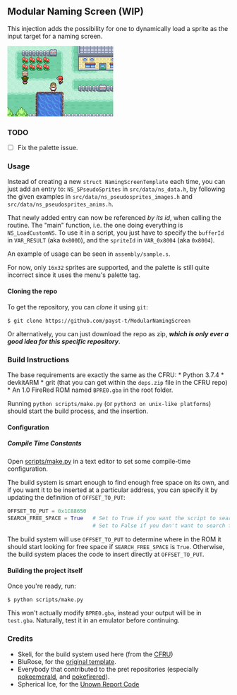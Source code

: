 ## Modular Naming Screen (WIP)
This injection adds the possibility for one to dynamically load a sprite as the input target for a naming screen.

![showcase of the naming screen](showcase.gif)

### TODO
- [ ] Fix the palette issue.

### Usage
Instead of creating a new `struct NamingScreenTemplate` each time, you can just add an entry to: `NS_SPseudoSprites` in `src/data/ns_data.h`, by following the given examples in `src/data/ns_pseudosprites_images.h` and `src/data/ns_pseudosprites_anims.h`.

That newly added entry can now be referenced *by its id*, when calling the routine.
The "main" function, i.e. the one doing everything is `NS_LoadCustomNS`. To use it in a script, you just have to specify the `bufferId` in `VAR_RESULT` (aka `0x800D`), and the `spriteId` in `VAR_0x8004` (aka `0x8004`).

An example of usage can be seen in `assembly/sample.s`.

For now, only `16x32` sprites are supported, and the palette is still quite incorrect since it uses the menu's palette tag.

#### Cloning the repo
To get the repository, you can *clone* it using `git`:
```shell
$ git clone https://github.com/payst-t/ModularNamingScreen
```
Or alternatively, you can just download the repo as zip, ***which is only ever a good idea for this specific repository***.

### Build Instructions
The base requirements are exactly the same as the CFRU:
    * Python 3.7.4
    * devkitARM
    * grit (that you can get within the `deps.zip` file in the CFRU repo)
    * An 1.0 FireRed ROM named `BPRE0.gba` in the root folder.

Running `python scripts/make.py` (or `python3 on unix-like platforms`) should start the build process, and the insertion.

#### Configuration
##### Compile Time Constants

Open [scripts/make.py](scripts/make.py#L12) in a text editor to set some compile-time configuration.

The build system is smart enough to find enough free space on its own, and if you want it to be inserted at a particular address, you can specify it by updating the definition of `OFFSET_TO_PUT`:

```python
OFFSET_TO_PUT = 0x1C88650
SEARCH_FREE_SPACE = True   # Set to True if you want the script to search for free space
                           # Set to False if you don't want to search for free space as you for example update the engine
```

The build system will use `OFFSET_TO_PUT` to determine where in the ROM it should start looking for free space if `SEARCH_FREE_SPACE` is `True`.  Otherwise, the build system places the code to insert directly at `OFFSET_TO_PUT`.

#### Building the project itself
Once you're ready, run:

```shell
$ python scripts/make.py
```
This won't actually modify `BPRE0.gba`, instead your output will be in `test.gba`. Naturally, test it in an emulator before continuing.

### Credits
- Skeli, for the build system used here (from the [CFRU](https://github.com/Skeli789/Complete-Fire-Red-Upgrade))
- BluRose, for the [original template](https://github.com/BluRosie/firegold-code/tree/firegold).
- Everybody that contributed to the pret repositories (especially [pokeemerald](https://github.com/pret/pokeemerald), and [pokefirered](https://github.com/pret/pokefirered)).
- Spherical Ice, for the [Unown Report Code](https://github.com/sphericalice/bpre-unown-report)
